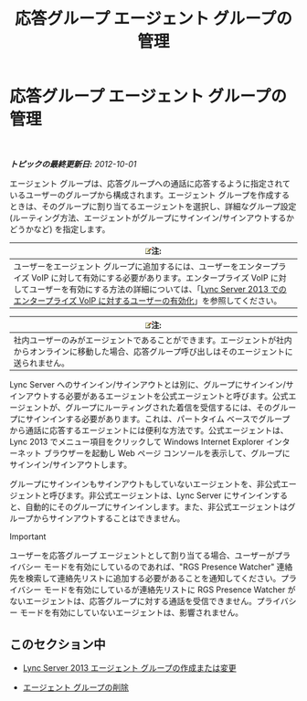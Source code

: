 ﻿---
title: 応答グループ エージェント グループの管理
TOCTitle: 応答グループ エージェント グループの管理
ms:assetid: 36084cdc-38f1-4c45-922f-f81c7e86210c
ms:mtpsurl: https://technet.microsoft.com/ja-jp/library/Gg520976(v=OCS.15)
ms:contentKeyID: 48271739
ms.date: 05/19/2016
mtps_version: v=OCS.15
ms.translationtype: HT
---

# 応答グループ エージェント グループの管理

 

_**トピックの最終更新日:** 2012-10-01_

エージェント グループは、応答グループへの通話に応答するように指定されているユーザーのグループから構成されます。エージェント グループを作成するときは、そのグループに割り当てるエージェントを選択し、詳細なグループ設定 (ルーティング方法、エージェントがグループにサインイン/サインアウトするかどうかなど) を指定します。

<table>
<thead>
<tr class="header">
<th><img src="images/Gg412781.note(OCS.15).gif" title="note" alt="note" />注:</th>
</tr>
</thead>
<tbody>
<tr class="odd">
<td>ユーザーをエージェント グループに追加するには、ユーザーをエンタープライズ VoIP に対して有効にする必要があります。エンタープライズ VoIP に対してユーザーを有効にする方法の詳細については、「<a href="lync-server-2013-enable-users-for-enterprise-voice.md">Lync Server 2013 でのエンタープライズ VoIP に対するユーザーの有効化</a>」を参照してください。</td>
</tr>
</tbody>
</table>


<table>
<thead>
<tr class="header">
<th><img src="images/Gg412781.note(OCS.15).gif" title="note" alt="note" />注:</th>
</tr>
</thead>
<tbody>
<tr class="odd">
<td>社内ユーザーのみがエージェントであることができます。エージェントが社内からオンラインに移動した場合、応答グループ呼び出しはそのエージェントに送られません。</td>
</tr>
</tbody>
</table>


Lync Server へのサインイン/サインアウトとは別に、グループにサインイン/サインアウトする必要があるエージェントを公式エージェントと呼びます。公式エージェントが、グループにルーティングされた着信を受信するには、そのグループにサインインする必要があります。これは、パートタイム ベースでグループから通話に応答するエージェントには便利な方法です。公式エージェントは、Lync 2013 でメニュー項目をクリックして Windows Internet Explorer インターネット ブラウザーを起動し Web ページ コンソールを表示して、グループにサインイン/サインアウトします。

グループにサインインもサインアウトもしていないエージェントを、非公式エージェントと呼びます。非公式エージェントは、Lync Server にサインインすると、自動的にそのグループにサインインします。また、非公式エージェントはグループからサインアウトすることはできません。


> [!IMPORTANT]
> ユーザーを応答グループ エージェントとして割り当てる場合、ユーザーがプライバシー モードを有効にしているのであれば、"RGS Presence Watcher" 連絡先を検索して連絡先リストに追加する必要があることを通知してください。プライバシー モードを有効にしているが連絡先リストに RGS Presence Watcher がないエージェントは、応答グループに対する通話を受信できません。プライバシー モードを有効にしていないエージェントは、影響されません。



## このセクション中

  - [Lync Server 2013 エージェント グループの作成または変更](lync-server-2013-create-or-modify-an-agent-group.md)

  - [エージェント グループの削除](lync-server-2013-delete-an-agent-group.md)

